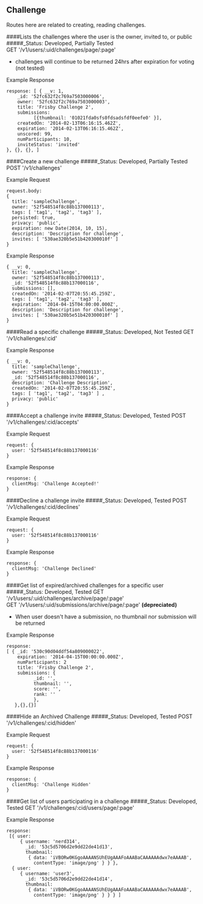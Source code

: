 
Challenge
----------------------
Routes here are related to creating, reading challenges.

####Lists the challenges where the user is the owner, invited to, or public
#####_Status: Developed, Partially Tested  
GET '/v1/users/:uid/challenges/page/:page'

- challenges will continue to be returned 24hrs after expiration for voting (not tested)

Example Response
```
response: [ { __v: 1,
    _id: '52fc632f2c769a7503000006',
    owner: '52fc632f2c769a7503000003',
    title: 'Frisby Challenge 2',
    submissions: 
          [{thumbnail: '01021fda0sfs0fdsadsfdf0eefe0' }],
    createdOn: '2014-02-13T06:16:15.462Z',
    expiration: '2014-02-13T06:16:15.462Z',
    unscored: 99,
    numParticipants: 10,
    inviteStatus: 'invited'
}, {}, {}, ]
```
####Create a new challenge
#####_Status: Developed, Partially Tested 
POST '/v1/challenges'

Example Request
```
request.body:
{
  title: 'sampleChallenge',
  owner: '52f548514f8c88b137000113',
  tags: [ 'tag1', 'tag2', 'tag3' ],
  persisted: true,
  privacy: 'public',
  expiration: new Date(2014, 10, 15),
  description: 'Description for challenge',
  invites: [ '530ae320b5e51b420300010f' ]
}
```
Example Response
```
{ __v: 0,
  title: 'sampleChallenge',
  owner: '52f548514f8c88b137000113',
  _id: '52f548514f8c88b137000116',
  submissions: [],
  createdOn: '2014-02-07T20:55:45.259Z',
  tags: [ 'tag1', 'tag2', 'tag3' ],
  expiration: '2014-04-15T04:00:00.000Z',
  description: 'Description for challenge',
  invites: [ '530ae320b5e51b420300010f' ]
}
```
####Read a specific challenge
#####_Status: Developed, Not Tested
GET '/v1/challenges/:cid'

Example Response
```
{ __v: 0,
  title: 'sampleChallenge',
  owner: '52f548514f8c88b137000113',
  _id: '52f548514f8c88b137000116',
  description: 'Challenge Description',
  createdOn: '2014-02-07T20:55:45.259Z',
  tags: [ 'tag1', 'tag2', 'tag3' ] ,
  privacy: 'public'
}
```
####Accept a challenge invite
#####_Status: Developed, Tested
POST '/v1/challenges/:cid/accepts'

Example Request
```
request: {
  user: '52f548514f8c88b137000116'
}
```
Example Response
```
response: {
  clientMsg: 'Challenge Accepted!'
}
```

####Decline a challenge invite
#####_Status: Developed, Tested
POST '/v1/challenges/:cid/declines'

Example Request
```
request: {
  user: '52f548514f8c88b137000116'
}
```
Example Response
```
response: {
  clientMsg: 'Challenge Declined'
}
```

####Get list of expired/archived challenges for a specific user
#####_Status: Developed, Tested
GET '/v1/users/:uid/challenges/archive/page/:page'  
GET '/v1/users/:uid/submissions/archive/page/:page' **(depreciated)**

- When user doesn't have a submission, no thumbnail nor submission will be returned

Example Response
```
response:
[ { _id: '530c90d04ddf54a809000022',
    expiration: '2014-04-15T00:00:00.000Z',
    numParticipants: 2
    title: 'Frisby Challenge 2',
    submissions: {
          _id: '',
          thumbnail: '',
          score: '',
          rank: ''
          },
   },{},{}]
```
####Hide an Archived Challenge
#####_Status: Developed, Tested
POST '/v1/challenges/:cid/hidden'

Example Request
```
request: {
  user: '52f548514f8c88b137000116'
}
```
Example Response
```
response: {
  clientMsg: 'Challenge Hidden'
}
```

####Get list of users participating in a challenge
#####_Status: Developed, Tested
GET '/v1/challenges/:cid/users/page/:page'

Example Response
```
response:
 [{ user:
     { username: 'nerd314',
       _id: '53c5d5706d2e9dd22de41d13',
       thumbnail:
        { data: 'iVBORw0KGgoAAAANSUhEUgAAAFoAAABaCAAAAAAdwx7eAAAAB', 
          contentType: 'image/png' } } },
  { user:
     { username: 'user3',
       _id: '53c5d5706d2e9dd22de41d14',
       thumbnail:
        { data: 'iVBORw0KGgoAAAANSUhEUgAAAFoAAABaCAAAAAAdwx7eAAAAB', 
          contentType: 'image/png' } } } ]
```
